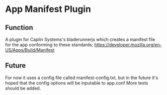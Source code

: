 # App Manifest Plugin

## Function
A plugin for Caplin Systems's bladerunnerjs which creates a manifest file for the app conforming to these standards; https://developer.mozilla.org/en-US/Apps/Build/Manifest

## Future
For now it uses a config file called manifest-config.txt, but in the future it's hoped that the config options will be inputable to app.conf
More tests should be added.
